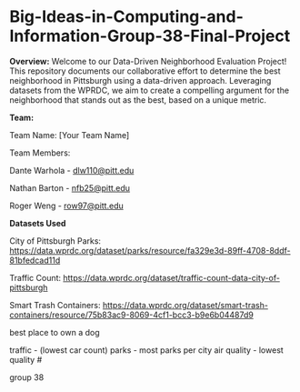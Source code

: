 # Big-Ideas-in-Computing-and-Information-Group-38-Final-Project

**Overview:**
Welcome to our Data-Driven Neighborhood Evaluation Project! This repository documents our collaborative effort to determine the best neighborhood in Pittsburgh using a data-driven approach. Leveraging datasets from the WPRDC, we aim to create a compelling argument for the neighborhood that stands out as the best, based on a unique metric.


**Team:**

Team Name: [Your Team Name]

Team Members:

Dante Warhola - dlw110@pitt.edu

Nathan Barton - nfb25@pitt.edu

Roger Weng - row97@pitt.edu


**Datasets Used**

City of Pittsburgh Parks: https://data.wprdc.org/dataset/parks/resource/fa329e3d-89ff-4708-8ddf-81bfedcad11d

Traffic Count: https://data.wprdc.org/dataset/traffic-count-data-city-of-pittsburgh

Smart Trash Containers: https://data.wprdc.org/dataset/smart-trash-containers/resource/75b83ac9-8069-4cf1-bcc3-b9e6b04487d9


best place to own a dog

traffic - (lowest car count)
parks - most parks per city
air quality - lowest quality #


group 38
